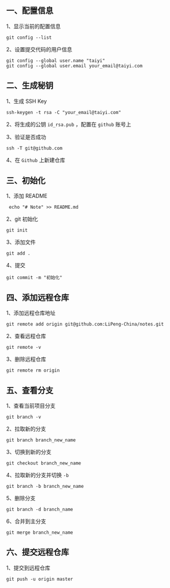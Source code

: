 ## 一、配置信息

1、显示当前的配置信息

```shell
git config --list
```

2、设置提交代码的用户信息

```shell
git config --global user.name "taiyi"
git config --global user.email your_email@taiyi.com
```

## 二、生成秘钥

1、生成 SSH Key

```shell
ssh-keygen -t rsa -C "your_email@taiyi.com"
```

2、将生成的公钥 `id_rsa.pub` ，配置在 `github` 账号上

3、验证是否成功

```shell
ssh -T git@github.com
```

4、在 `Github` 上新建仓库

## 三、初始化

1、添加 README

```shell
 echo "# Note" >> README.md
```

2、git 初始化

```shell
git init
```

3、添加文件

```shell
git add .
```

4、提交

```shell
git commit -m "初始化"
```

## 四、添加远程仓库

1、添加远程仓库地址

```shell
git remote add origin git@github.com:LiPeng-China/notes.git
```

2、查看远程仓库

```shell
git remote -v
```

3、删除远程仓库

```shell
git remote rm origin
```

## 五、查看分支

1、查看当前项目分支

```shell
git branch -v
```

2、拉取新的分支

```shell
git branch branch_new_name
```

3、切换到新的分支

```shell
git checkout branch_new_name
```

4、拉取新的分支并切换 `-b`

```shell
git branch -b branch_new_name
```

5、删除分支

```shell
git branch -d branch_name
```

6、合并到主分支

```shell
git merge branch_new_name
```

## 六、提交远程仓库

1、提交到远程仓库

```shell
git push -u origin master
```

